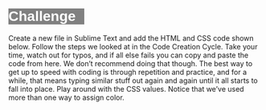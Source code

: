 # Challenge

Create a new file in Sublime Text and add the HTML and CSS code shown below. Follow the steps we looked at in the Code Creation Cycle. Take your time, watch out for typos, and if all else fails you can copy and paste the code from here. We don’t recommend doing that though. The best way to get up to speed with coding is through repetition and practice, and for a while, that means typing similar stuff out again and again until it all starts to fall into place. Play around with the CSS values. Notice that we’ve used more than one way to assign color.


<!DOCTYPE html>
<html>
	<head>
		<title>Hello World</title>
		<style>
		h1{
			color: white;
			font-family: arial;
			background-color: gray;
			width: 30%;
		}
 
		p{
			font-family: arial;
			color: #0000aa;
 
		}
 
		</style>
	</head>
	<body>
		<h1>Welcome to my Page</h1>
		<p>This is a paragraph of text</p>
		<p>So is this</p>
	</body>
</html>